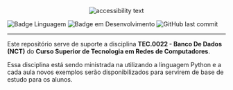 <p align="center">
  <img src="https://user-images.githubusercontent.com/23036697/230964497-e9f44c26-362f-4196-9c62-8be3a96053f4.png" alt="accessibility text">
</p>

![Badge Linguagem](http://img.shields.io/static/v1?label=LINGUAGEM&message=SQL&color=informational&style=plastic)
![Badge em Desenvolvimento](http://img.shields.io/static/v1?label=STATUS&message=EM%20DESENVOLVIMENTO&color=yellowgreen&style=plastic)
![GitHub last commit](https://img.shields.io/github/last-commit/IFRN-ExampleClasses/2023.1-ProgRedes?label=%C3%9ALTIMA%20ATUALIZA%C3%87%C3%83O&style=plastic)
<hr/>


<p>Este repositório serve de suporte a disciplina <b>TEC.0022 - Banco De Dados (NCT)</b> do <b>Curso Superior de Tecnologia em Redes de Computadores</b>. 

<p>Essa disciplina está sendo ministrada na utilizando a linguagem Python e a cada aula novos exemplos serão disponibilizados para servirem de base de estudo para os alunos.</p>
